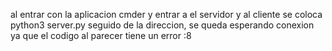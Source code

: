 al entrar con la aplicacion cmder y entrar a el servidor y al cliente se coloca python3 server.py seguido de la direccion, se queda esperando conexion ya que el codigo
al parecer tiene un error :8
